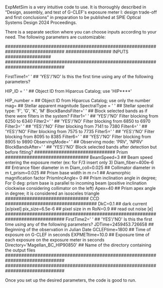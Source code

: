 ExpMetSim is a very intuitive code to use. It is thoroughly described in “Design, assembly, and test of G-CLEF's 
exposure meter I: design trade-off and first conclusions” in preparation to be published at SPIE Optical Systems 
Design 2024 Proceedings.

There is a separate section where you can choose inputs according to your need. The following parameters are 
customizable: 

##############################################################################
#################                   INPUTS                   #################
##############################################################################

FirstTime1=' ' ## 'YES'/'NO' Is this the first time using any of the following parameters?

HIP_ID = ' ' ## Object ID from Hiparcus Catalog; use 'HIP****'

HIP_number =  ## Object ID from Hiparcus Catalog; use only the number
mag= ## Stellar apparent magnitude
SpectralType = ' ' ## Stellar spectral type: 'F', 'G', 'K', 'M' 
BlockBandsFilter=' ' ## Block selected bands as if there were filters in the system? 
Filter1=' ' ## 'YES'/'NO' Filter blocking from 6250 to 6340
Filter2=' ' ## 'YES'/'NO' Filter blocking from 6850 to 6970
Filter3=' ' ## 'YES'/'NO' Filter blocking from 7141 to 7380
Filter4=' ' ## 'YES'/'NO' Filter blocking from 7575 to 7735
Filter5=' ' ## 'YES'/'NO' Filter blocking from 8095 to 8385
Filter6=' ' ## 'YES'/'NO' Filter blocking from 8905 to 9890
ObservingMode=' ' ## Observing mode: 'PRV', 'NPRV'
BlockBandsAfter=' ' ## 'YES'/'NO' Block selected bands after detection but before fitting?
##############################      Prism      ###############################
BeamSpeed=3 ## Beam speed entering the exposure meter (ex: for F/3 insert only 3)
Diam_fiber=400e-6 ## Entrance fiber diameter in m
Diam_coll=0.025 ## Collimator diameter in m
t_prism=0.025 ## Prism base width in m
r=1 ## Anamorphic magnification factor
PrismIncAngle= 0 ## Prism inclination angle in degree; For 0 deg: prism base is parallel to incoming beam 
(positive inclination clockwise considering collimator on the left)
Apex=40 ## Prism apex angle in degree; it is considered an isosceles triangle
###############################     CCD     ##################################
DkC=0.1 ## dark current [e/pixel]
pix_size=6.5e-6 ## pixel size in m
RoN=0.9 ## read out noise [e]
##############################################################################
FirstTime2=' ' ## 'YES'/'NO' Is this the first time using any of the following parameters?
JDTime=2459453.726658 ## Beginning of the observation in Julian Date
GCLEFtime=1800 ## Time of exposure on G-CLEF in seconds
EXPMETtime=10.0 ## Exposure time of each exposure on the exposure meter in seconds
Directory='Magellan_BC_HIP90850' ## Name of the directory containing the output files
##############################################################################
##############################################################################


Once you set up the desired parameters, the code is good to run.
